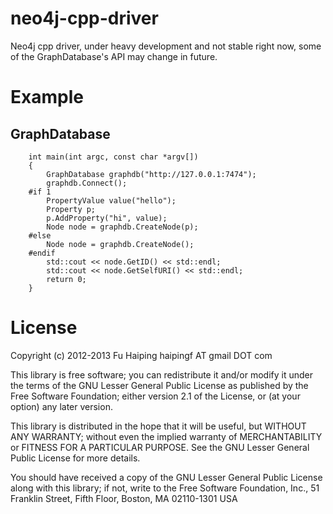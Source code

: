 neo4j-cpp-driver
================
Neo4j cpp driver, under heavy development and not stable right now,
some of the GraphDatabase's API may change in future.

Example
=======

GraphDatabase
-------------
        int main(int argc, const char *argv[])
        {
            GraphDatabase graphdb("http://127.0.0.1:7474");
            graphdb.Connect();
        #if 1
            PropertyValue value("hello");
            Property p;
            p.AddProperty("hi", value);
            Node node = graphdb.CreateNode(p);
        #else
            Node node = graphdb.CreateNode();
        #endif
            std::cout << node.GetID() << std::endl;
            std::cout << node.GetSelfURI() << std::endl;
            return 0;
        }

License
=======
Copyright (c) 2012-2013 Fu Haiping haipingf AT gmail DOT com

This library is free software; you can redistribute it and/or
modify it under the terms of the GNU Lesser General Public
License as published by the Free Software Foundation; either
version 2.1 of the License, or (at your option) any later version.

This library is distributed in the hope that it will be useful,
but WITHOUT ANY WARRANTY; without even the implied warranty of
MERCHANTABILITY or FITNESS FOR A PARTICULAR PURPOSE. See the GNU
Lesser General Public License for more details.

You should have received a copy of the GNU Lesser General Public
License along with this library; if not, write to the Free Software
Foundation, Inc., 51 Franklin Street, Fifth Floor, Boston,
MA 02110-1301 USA

